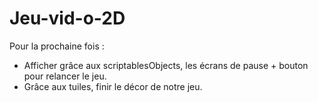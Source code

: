 # Jeu-vid-o-2D
Pour la prochaine fois : 
- Afficher grâce aux scriptablesObjects, les écrans de pause + bouton pour relancer le jeu.
-  Grâce aux tuiles, finir le décor de notre jeu. 
